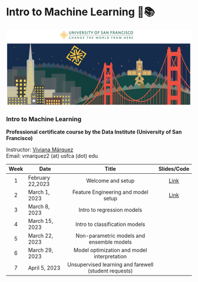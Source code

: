 # Intro to Machine Learning 🤖📚

![usf](./img/all/bridge_usf.png)

### Intro to Machine Learning
**Professional certificate course by the Data Institute (University of San Francisco)**

Instructor: [Viviana Márquez](https://www.linkedin.com/in/vivianamarquez/)<br>
Email: vmarquez2 (at) usfca (dot) edu

| **Week** |     **Date**     |                       **Title**                       | **Slides/Code** |
|:---------:|------------------|:-----------------------------------------------------:|:--------:|
|     1     | February 22,2023 | Welcome and setup                                     |   [Link](https://github.com/vivianamarquez/Intro-to-Machine-Learning/blob/main/1_welcome_setup/Welcome.ipynb)       |
|     2     |   March 1, 2023  | Feature Engineering and model setup                   |   [Link](https://github.com/vivianamarquez/Intro-to-Machine-Learning/blob/main/2_FE_model_setup/FE.ipynb)       |
|     3     |   March 8, 2023  | Intro to regression models                            |          |
|     4     |  March 15, 2023  | Intro to classification models                        |          |
|     5     |  March 22, 2023  | Non-parametric models and ensemble models             |          |
|     6     |  March 29, 2023  | Model optimization and model interpretation           |          |
|     7     |   April 5, 2023  | Unsupervised learning and farewell (student requests) |          |